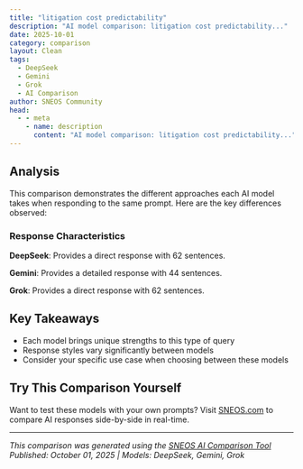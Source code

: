 ```yaml
---
title: "litigation cost predictability"
description: "AI model comparison: litigation cost predictability..."
date: 2025-10-01
category: comparison
layout: Clean
tags:
  - DeepSeek
  - Gemini
  - Grok
  - AI Comparison
author: SNEOS Community
head:
  - - meta
    - name: description
      content: "AI model comparison: litigation cost predictability..."
---
```


<ChatComparison
  title="litigation cost predictability"
  prompt="litigation cost predictability"
  :responses='{
    "DeepSeek": "Of course. This is a critical concept in modern legal practice. Here\u2019s a comprehensive breakdown of **litigation cost predictability**, covering what it is, why it\u0027s so challenging, why it matters, and the strategies used to achieve it.\n\n### What is Litigation Cost Predictability?\n\nLitigation cost predictability is the ability of a client (and their law firm) to forecast, with a reasonable degree of accuracy, the total financial cost of a lawsuit from inception through resolution. It\u0027s not about finding the cheapest option, but about **managing financial risk and avoiding surprises**.\n\nThis includes forecasting:\n*   **Legal Fees** (hourly, flat fee, blended)\n*   **Disbursements \u0026 Expenses** (filing fees, expert witnesses, travel, e-discovery, court reporters)\n*   **Potential Liabilities** (settlement amounts, adverse judgments)\n\n---\n\n### The Challenge: Why Litigation Costs Are So Unpredictable\n\nLitigation is inherently adversarial and process-driven, making precise prediction difficult. Key variables include:\n\n1.  **The Adversary:** You cannot control the other side\u0027s strategy. They may file numerous motions, be uncooperative in discovery, or drag out proceedings.\n2.  **Judicial Factors:** Court schedules, the specific judge\u0027s temperament and rulings, and the court\u0027s backlog can all cause delays and unexpected costs.\n3.  **Discovery:** This is often the single biggest cost driver. The volume of electronic data (e-discovery), the need for expert witnesses, and depositions can explode a budget.\n4.  **Case Complexity:** Novel legal issues, the number of parties involved, and the factual complexity directly impact cost.\n5.  **Unforeseen Events:** Key witnesses become unavailable, new evidence emerges, or a case-altering motion is granted/denied.\n\n---\n\n### Why Predictability is a Top Priority for Clients\n\nFor businesses, unpredictable legal costs are a major operational and financial risk.\n\n*   **Budgeting and Financial Planning:** GCs and CFOs need to allocate resources accurately. A legal case with a \u0022black box\u0022 budget makes this impossible.\n*   **ROI Calculation:** It\u0027s difficult to assess whether a case is worth pursuing if the potential cost is unknown. A company might settle a weak claim for $100,000 if it knows fighting it will cost $500,000, but not if the cost is an unknown variable.\n*   **Legal Spend Management:** Companies are under increasing pressure to treat legal departments as cost centers that must demonstrate efficiency and value.\n*   **Informed Decision-Making:** Predictability allows clients to make strategic choices\u2014when to fight, when to settle, and how much to invest\u2014based on data rather than fear of the unknown.\n\n---\n\n### Strategies for Improving Cost Predictability\n\nBoth law firms and clients have developed methods to tackle this challenge.\n\n#### 1. Alternative Fee Arrangements (AFAs)\nMoving away from the pure billable hour is the most significant trend. AFAs include:\n*   **Fixed Fees:** A set price for a defined scope of work (e.g., a specific phase like discovery or the entire case).\n*   **Capped Fees:** Hourly billing continues, but with a ceiling beyond which the firm cannot bill.\n*   **Blended Rates:** A single hourly rate that averages the rates of partners, associates, and paralegals.\n*   **Contingency Fees:** The firm\u0027s payment is a percentage of the recovery (common for plaintiffs, becoming more common for corporate defendants in a \u0022reverse contingency\u0022 model).\n*   **Success Fees / Holdbacks:** A base fee is reduced, with the potential for a bonus payment for achieving a successful outcome.\n\n#### 2. Sophisticated Budgeting and Project Management\n*   **Phase-Based Budgeting:** Breaking the litigation into phases (Pleadings, Discovery, Motions, Trial) and budgeting for each.\n*   **Legal Project Management (LPM):** Applying formal project management principles to legal matters, including defining scope, identifying milestones, managing resources, and mitigating risks.\n*   **Regular Reporting \u0026 Communication:** Providing clients with detailed, regular budgets vs. actuals reports to track spending and adjust strategy proactively.\n\n#### 3. Technology Solutions\n*   **E-Discovery Platforms:** Using technology-assisted review (TAR) and efficient processing to control the largest cost center.\n*   **Data Analytics:** Analyzing past similar cases to forecast timelines and costs.\n*   **AI-Powered Tools:** Using AI to review documents and predict case outcomes, which informs resource allocation.\n\n#### 4. Early Case Assessment (ECA)\nA disciplined process at the outset of a case to quickly evaluate:\n*   The legal and factual merits.\n*   Potential exposure or recovery.\n*   The likely total cost to resolution.\nThis allows for a swift and informed \u0022fight or settle\u0022 decision.\n\n---\n\n### The Role of the Client in Achieving Predictability\n\nClients are not passive players. They must:\n*   **Provide Clear Objectives:** Define what \u0022winning\u0022 means (e.g., a certain settlement amount, a precedent, etc.).\n*   **Be Organized:** Provide internal documents and witnesses efficiently.\n*   **Empower Decision-Makers:** Ensure the legal team has a clear point of contact for strategic decisions to avoid delays.\n*   **Collaborate on Budgets:** Work with the firm to set realistic budgets and agree on what constitutes a \u0022scope change\u0022 that would trigger a budget revision.\n\n### Conclusion\n\n**Litigation cost predictability is no longer a luxury; it\u0027s a market expectation.** The traditional model of unpredictable, open-ended hourly billing is being replaced by a more collaborative, data-driven, and business-minded approach. Firms that can offer predictability through AFAs, technology, and disciplined project management are winning business. Clients who actively partner with their firms to manage budgets are gaining control over a significant source of financial risk.",
    "Gemini": "Litigation cost predictability is a crucial factor for businesses and individuals considering legal action. It refers to the ability to reasonably estimate the financial expenses associated with pursuing or defending a lawsuit. Here\u0027s a breakdown of why it\u0027s important, factors that affect it, and strategies to improve it:\n\n**Why Litigation Cost Predictability Matters:**\n\n*   **Informed Decision-Making:** Helps parties assess whether the potential benefits of litigation outweigh the costs. Without it, pursuing a claim can be financially ruinous.\n*   **Budgeting and Planning:** Allows businesses to allocate resources effectively and avoid unexpected financial burdens.\n*   **Risk Management:**  Contributes to a more comprehensive risk assessment, enabling parties to make informed decisions about settlement or proceeding to trial.\n*   **Access to Justice:**  Lack of cost predictability can deter individuals and smaller businesses from pursuing legitimate claims due to fear of uncontrolled expenses.\n*   **Strategic Advantage:**  Predictability enables parties to use cost as a strategic tool, potentially influencing settlement negotiations.\n\n**Factors Affecting Litigation Cost Predictability:**\n\n*   **Complexity of the Case:** Complex legal issues, extensive discovery, and multiple parties involved significantly increase costs.\n*   **Jurisdiction and Venue:** Different courts have different rules of procedure and fee structures. Some jurisdictions may have higher filing fees or discovery costs.\n*   **Opposing Party\u0027s Conduct:** Uncooperative or aggressive opposing counsel can drive up costs through unnecessary motions, prolonged discovery, and other delaying tactics.\n*   **Discovery Scope:** The extent of document production, depositions, and expert witness testimony can have a major impact on expenses.\n*   **Expert Witness Fees:** Experts in specialized fields often charge high hourly rates for consultation, report writing, and testimony.\n*   **Court Fees:** Filing fees, motion fees, and trial fees can vary widely.\n*   **Attorney Fees:** Hourly rates, contingency fees, and blended fee arrangements can significantly impact the overall cost. The specific hourly rates will vary based on the expertise and location of the attorney.\n*   **Duration of Litigation:** The longer a case takes to resolve, the higher the costs will be. Delays due to court scheduling or procedural issues can add to the expense.\n*   **Applicable Law:** Some statutes or contracts may allow for the recovery of attorney\u0027s fees by the prevailing party, adding a degree of cost certainty (or uncertainty, depending on the case).\n*   **Appeals:** The possibility of an appeal needs to be factored into the cost analysis, as it can add significant expense.\n*   **Technological Advancements:** eDiscovery and other technology-related costs can be substantial.\n*   **Unexpected Events:** Unforeseen issues or developments in the case can lead to additional costs that were not initially anticipated.\n\n**Strategies to Improve Litigation Cost Predictability:**\n\n*   **Early Case Assessment:** Thoroughly evaluate the merits of the case, potential damages, and likely defenses before initiating or responding to litigation.\n*   **Detailed Budgeting:** Create a comprehensive budget that includes all anticipated costs, from filing fees to expert witness fees. Regularly review and update the budget as the case progresses.\n*   **Alternative Fee Arrangements:** Explore alternative fee arrangements with attorneys, such as contingency fees, flat fees, capped fees, or blended rates. These arrangements can provide more cost certainty.\n*   **Early Settlement Negotiations:** Attempt to settle the case early on through negotiation, mediation, or other alternative dispute resolution (ADR) methods. This can save significant time and money.\n*   **Discovery Management:** Develop a strategic discovery plan to minimize unnecessary or duplicative discovery requests. Use technology to efficiently manage and review documents.\n*   **Motion Practice:** Carefully consider the necessity of filing motions and avoid frivolous or unnecessary motions that can increase costs.\n*   **Technology Utilization:** Employ technology for document management, legal research, and case management to improve efficiency and reduce costs.\n*   **Regular Communication with Counsel:** Maintain open communication with your attorney to discuss cost-saving strategies and potential cost overruns.\n*   **Litigation Insurance:** Consider litigation insurance, which can cover some or all of the costs of litigation.\n*   **Seek Expert Advice:** Consult with legal cost consultants or litigation finance companies for expert advice on managing and predicting litigation costs.\n*   **Use of Litigation Analytics:** Some software now offers data driven predictions on legal outcomes and costs based on historical case data.\n\n**Challenges to Predictability:**\n\n*   **Unpredictability of Opposing Party:** The actions of the opposing party are often difficult to predict, and their litigation strategy can significantly impact costs.\n*   **Judicial Discretion:** Judges have broad discretion in many procedural matters, which can affect the cost of litigation.\n*   **Changing Circumstances:** Litigation is dynamic, and new facts or legal issues can arise unexpectedly, leading to additional costs.\n\n**Conclusion:**\n\nWhile complete litigation cost predictability is often unattainable, implementing the strategies outlined above can significantly improve a party\u0027s ability to estimate and manage the financial risks associated with litigation. By carefully planning, budgeting, and actively managing the litigation process, businesses and individuals can make more informed decisions and avoid unexpected financial burdens. It\u0027s important to remember that open communication with legal counsel is paramount in achieving greater cost predictability.\n",
    "Grok": "Litigation cost predictability refers to the ability to estimate or forecast the financial expenses associated with a legal dispute or lawsuit. Achieving predictability in litigation costs is important for businesses, individuals, and law firms as it helps in budgeting, decision-making, and risk management. However, predicting litigation costs can be challenging due to the inherent uncertainties in legal proceedings. Below are key factors, strategies, and considerations related to litigation cost predictability:\n\n### Factors Affecting Litigation Costs\n1. **Case Complexity**: The more complex a case (e.g., multiple parties, technical issues, or jurisdictional challenges), the higher the potential costs due to the need for expert witnesses, extensive discovery, and longer trial durations.\n2. **Duration of Litigation**: Longer cases generally incur higher costs due to ongoing legal fees, court filings, and other expenses. Delays, appeals, or settlement negotiations can extend the timeline.\n3. **Type of Dispute**: Certain types of cases, like intellectual property disputes or class actions, often involve higher costs compared to simpler contract disputes or personal injury claims.\n4. **Jurisdiction**: Legal fees and court costs can vary significantly depending on the location of the litigation, as different jurisdictions have different fee structures and procedural rules.\n5. **Attorney Fees**: Hourly rates, retainer agreements, or contingency fee structures impact costs. High-profile or specialized attorneys often charge more.\n6. **Discovery Process**: The discovery phase, where evidence is gathered, can be expensive due to document production, depositions, and e-discovery (especially in cases with large volumes of digital data).\n7. **Unexpected Developments**: Motions, counterclaims, or changes in strategy can introduce unforeseen costs.\n8. **Settlement vs. Trial**: Settlements typically cost less than full trials, but the likelihood of settlement is often uncertain at the outset.\n\n### Strategies for Improving Litigation Cost Predictability\n1. **Early Case Assessment (ECA)**: Conducting a thorough analysis at the outset of a case can help estimate potential costs by identifying key issues, evidence needs, and likely outcomes. ECA tools and legal technology can assist in this process.\n2. **Budgeting and Planning**: Law firms and clients can work together to create detailed budgets that account for various phases of litigation (e.g., pleading, discovery, trial) and potential contingencies.\n3. **Alternative Fee Arrangements (AFAs)**: Moving away from traditional hourly billing to flat fees, capped fees, or success-based fees can provide more cost certainty for clients.\n4. **Legal Technology**: Leveraging tools like e-discovery software, case management systems, and predictive analytics can reduce costs and improve accuracy in forecasting expenses by automating time-intensive tasks.\n5. **Regular Communication**: Ongoing dialogue between attorneys and clients about costs, case progress, and potential risks helps manage expectations and adjust budgets as needed.\n6. **Risk Analysis**: Evaluating the likelihood of settlement, dismissal, or trial outcomes can help anticipate costs associated with each scenario.\n7. **Litigation Funding**: Third-party litigation funding can provide cost predictability by covering legal expenses in exchange for a share of the potential recovery, shifting financial risk away from the client.\n8. **Mediation and ADR**: Pursuing alternative dispute resolution (ADR) methods like mediation or arbitration early in the process can reduce costs compared to a full trial.\n\n### Challenges in Achieving Cost Predictability\n- **Unforeseen Issues**: Litigation is inherently unpredictable, with unexpected legal challenges, witness availability issues, or judicial decisions potentially derailing cost estimates.\n- **Opposing Party Behavior**: The actions of the opposing side, such as aggressive litigation tactics or refusal to settle, can increase costs.\n- **Regulatory and Legal Changes**: Shifts in laws, court rules, or precedents during a case can affect the scope and cost of litigation.\n- **Data Limitations**: Incomplete information at the start of a case can lead to inaccurate cost predictions.\n\n### Tools and Trends for Enhancing Predictability\n1. **AI and Predictive Analytics**: Legal tech platforms use historical data and machine learning to estimate litigation costs based on similar cases, attorney performance, and other variables.\n2. **Matter Management Software**: Tools like Clio, MyCase, or Legal Tracker help law firms track expenses, monitor budgets, and provide clients with real-time cost updates.\n3. **Benchmarking**: Comparing costs of similar cases or using industry benchmarks can provide a baseline for predicting expenses.\n4. **Value-Based Billing**: Aligning legal fees with client outcomes or project milestones rather than hours worked can create more predictable cost structures.\n\n### Why Litigation Cost Predictability Matters\n- **Client Satisfaction**: Predictable costs build trust between clients and attorneys, as clients can plan financially and avoid surprises.\n- **Strategic Decision-Making**: Accurate cost forecasts help clients decide whether to settle, litigate, or pursue alternative resolutions.\n- **Risk Management**: Businesses and individuals can better assess the financial risks of litigation and allocate resources accordingly.\n- **Law Firm Efficiency**: Predictability encourages law firms to streamline processes, adopt technology, and focus on delivering value to clients.\n\n### Conclusion\nAchieving litigation cost predictability requires a combination of strategic planning, technology adoption, transparent communication, and realistic assessments of case variables. While it\u2019s impossible to eliminate all uncertainties in litigation, implementing the above strategies can significantly improve cost forecasting and help clients and attorneys make informed decisions. If you\u0027re seeking to improve predictability in a specific case, consider consulting with legal counsel or a litigation budgeting expert to develop a tailored approach."
  }'
  published-date="23:53"
/>

## Analysis

This comparison demonstrates the different approaches each AI model takes when responding to the same prompt. Here are the key differences observed:

### Response Characteristics

**DeepSeek**: Provides a direct response with 62 sentences. 

**Gemini**: Provides a detailed response with 44 sentences. 

**Grok**: Provides a direct response with 62 sentences. 

## Key Takeaways

- Each model brings unique strengths to this type of query
- Response styles vary significantly between models
- Consider your specific use case when choosing between these models

## Try This Comparison Yourself

Want to test these models with your own prompts? Visit [SNEOS.com](https://sneos.com) to compare AI responses side-by-side in real-time.

---

*This comparison was generated using the [SNEOS AI Comparison Tool](https://sneos.com)*
*Published: October 01, 2025 | Models: DeepSeek, Gemini, Grok*
